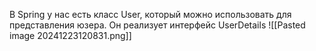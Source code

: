 В Spring у нас есть класс User, который можно использовать для представления юзера. Он реализует интерфейс UserDetails
![[Pasted image 20241223120831.png]]